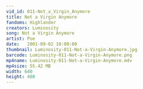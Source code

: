 ```yaml
---
vid_id: 011-Not_a_Virgin_Anymore
title: Not a Virgin Anymore
fandoms: Highlander
creators: Luminosity
song: Not a Virgin Anymore
artist: Poe
date:   2001-09-02 10:00:00
thumbnail: Luminosity-011-Not-a-Virgin-Anymore.jpg
barcode: Luminosity-011-Not-a-Virgin-Anymore.png
mp4name: Luminosity-011-Not-a-Virgin-Anymore.m4v
mp4size: 55.42 MB
width: 640
height: 480
---
```



  